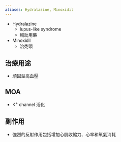 ```yaml
---
aliases: Hydralazine, Minoxidil
---
```

- Hydralazine
	- lupus-like syndrome
	- 輔助用藥
- Minoxidil
	- 治禿頭
## 治療用途
- 頑固型高血壓
## MOA
- K<sup>+</sup> channel 活化
## 副作用
- 強烈的反射作用包括增加心肌收縮力、心率和氧氣消耗